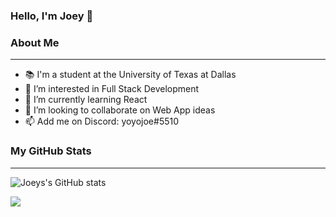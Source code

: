 ### Hello, I'm Joey 👋
### About Me
---
- 📚 I'm a student at the University of Texas at Dallas
- 👀 I’m interested in Full Stack Development
- 🌱 I’m currently learning React
- 💞️ I’m looking to collaborate on Web App ideas
- 📫 Add me on Discord: yoyojoe#5510
### My GitHub Stats
---
![Joeys's GitHub stats](https://github-readme-stats.vercel.app/api?username=joeychrys&show_icons=true&theme=radical)
<p align='start'>
<img align="center" src="https://github-readme-stats.vercel.app/api/top-langs/?username=joeychrys&title_color=ffffff&text_color=c9cacc&icon_color=2bbc8a&bg_color=1d1f21" />
</p>

